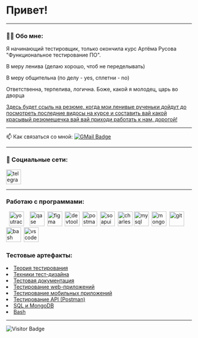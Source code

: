 # Привет!

---

### 👨‍💻 Обо мне:

Я начинающий тестировщик, только окончила курс Артёма Русова "Функциональное тестирование ПО".

В меру ленива (делаю хорошо, чтоб не переделывать)

В меру общительна (по делу - yes, сплетни - no)

Ответственна, терпелива, логична.
Боже, какой я молодец, царь во дворца

<a href="https://docs.google.com/document/d/1WBKnTpVqW8RPJb4dryiVgnAfwx-DOI6SZGOHKnv3u_4/edit?usp=sharing" rel="nofollow">Здесь будет ссыль на резюме, когда мои ленивые рученьки дойдут до посмотреть последние видосы на курсе и составить вай какой красывый резюмешечка вай вай приходи работать к нам, дорогой!</a>

---

📫 Как связаться со мной: [![GMail Badge](https://img.shields.io/badge/-Gmail-red?style=flat&logo=Gmail&logoColor=white)](mailto:sonyavtanke@gmail.com)

---

### 🤝 Социальные сети:

  <div id="badges">
        <a href="https://t.me/jo_rum_bum_bum" target="_blank">
      <img src="https://cdn-icons-png.flaticon.com/512/2111/2111646.png" width="40" height="40" alt="telegram" />
    </a>
  </div>

---

### Работаю с программами:

<div>
 &nbsp
  <img src="https://upload.wikimedia.org/wikipedia/commons/thumb/8/8d/YouTrack_Icon.svg/1024px-YouTrack_Icon.svg.png?20200803082248" title="youtrack" alt="youtrack" width="40" height="40"/>&nbsp
  &nbsp
  <img src="https://luna1.co/eb0187.png" title="qase" alt="qase" width="40" height="40"/>&nbsp
  <img src="https://cdn.jsdelivr.net/gh/devicons/devicon/icons/figma/figma-original.svg" title="figma" alt="figma" width="40" height="40"/>&nbsp
  <img src="https://d33wubrfki0l68.cloudfront.net/38b5c953a4667366685d55db55d057c86db1fc54/a0fdc/static/acae6b24d940347661ca901ea07f47c1/chrome-dev-logo-icon.png" title="devtools" alt="devtools" width="40" height="40"/>&nbsp
  <img src="https://seeklogo.com/images/P/postman-logo-0087CA0D15-seeklogo.com.png" title="postman" alt="postman" width="40" height="40"/>&nbsp
  <img src="https://static0.smartbear.co/smartbearbrand/media/images/home/soapui-icon.svg" title="soapui" alt="soapui" width="40" height="40"/>&nbsp
  <img src="https://cdn.icon-icons.com/icons2/3053/PNG/512/charles_proxy_macos_bigsur_icon_190302.png" title="charles-proxy" alt="charles-proxy" width="40" height="40"/>  
  <img src="https://cdn.jsdelivr.net/gh/devicons/devicon/icons/mysql/mysql-original.svg" title="mysql" alt="mysql" width="40" height="40"/>&nbsp
  <img src="https://cdn.jsdelivr.net/gh/devicons/devicon/icons/mongodb/mongodb-original.svg" title="mongodb" alt="mongodb" width="40" height="40"/>&nbsp
  <img src="https://cdn.jsdelivr.net/gh/devicons/devicon/icons/git/git-original.svg" title="git" alt="git" width="40" height="40"/>&nbsp
  <img src="https://upload.wikimedia.org/wikipedia/commons/thumb/4/4b/Bash_Logo_Colored.svg/1024px-Bash_Logo_Colored.svg.png?20180723054350" title="bash" alt="bash" width="40" height="40"/>&nbsp
  <img src="https://cdn.jsdelivr.net/gh/devicons/devicon/icons/vscode/vscode-original.svg" title="vscode" alt="vscode" width="40" height="40"/>&nbsp
  
</div>


### Тестовые артефакты:

 <li>  <a href="https://github.com/larionovana/theory">Теория тестирования</a>  </li>
<li>  <a href="https://github.com/larionovana/design">Техники тест-дизайна</a>  </li>
<li>  <a href="https://github.com/larionovana/docs"> Тестовая документация </a>   </li>
<li> <a href="https://github.com/larionovana/web">Тестирование web-приложений</a>   </li>
<li> <a href="https://github.com/larionovana/mobile">Тестирование мобильных приложений</a>  </li>
<li>  <a href="https://github.com/larionovana/api">Тестирование API (Postman)</a>  </li>
<li>  <a href="https://github.com/larionovana/database">SQL и MongoDB</a>   </li>
<li> <a href="https://github.com/larionovana/git_bash"> Bash </a>  </li>

---

<!--  💻 Пройденные курсы:

| Курсы                                                           | Дата              |
| ----------------------------------------------------------------| :---------------: |
| netology.ru/Старт в программировании                            | 02/2022 - 03/2022 |

--- -->

![Visitor Badge](https://visitor-badge.laobi.icu/badge?page_id=larionovana)
